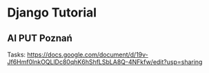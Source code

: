 # Django Tutorial
## AI PUT Poznań

Tasks: https://docs.google.com/document/d/19v-Jf6Hmf0lnkOQLlDc80qhK6hShfLSbLA8Q-4NFkfw/edit?usp=sharing
